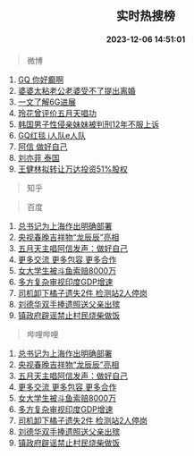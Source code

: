 <div align="center"><h2>实时热搜榜</h2><h4>2023-12-06 14:51:01</h4></div>

> 微博  

1. [GQ 你好癫啊](https://s.weibo.com/weibo?q=GQ%20%E4%BD%A0%E5%A5%BD%E7%99%AB%E5%95%8A&t=31&band_rank=1&Refer=top)<br />
2. [婆婆太粘老公老婆受不了提出离婚](https://s.weibo.com/weibo?q=%23%E5%A9%86%E5%A9%86%E5%A4%AA%E7%B2%98%E8%80%81%E5%85%AC%E8%80%81%E5%A9%86%E5%8F%97%E4%B8%8D%E4%BA%86%E6%8F%90%E5%87%BA%E7%A6%BB%E5%A9%9A%23&t=31&band_rank=2&Refer=top)<br />
3. [一文了解6G进展](https://s.weibo.com/weibo?q=%23%E4%B8%80%E6%96%87%E4%BA%86%E8%A7%A36G%E8%BF%9B%E5%B1%95%23&t=31&band_rank=3&Refer=top)<br />
4. [玲花曾评价五月天唱功](https://s.weibo.com/weibo?q=%23%E7%8E%B2%E8%8A%B1%E6%9B%BE%E8%AF%84%E4%BB%B7%E4%BA%94%E6%9C%88%E5%A4%A9%E5%94%B1%E5%8A%9F%23&t=31&band_rank=4&Refer=top)<br />
5. [韩国男子性侵亲妹妹被判刑12年不服上诉](https://s.weibo.com/weibo?q=%23%E9%9F%A9%E5%9B%BD%E7%94%B7%E5%AD%90%E6%80%A7%E4%BE%B5%E4%BA%B2%E5%A6%B9%E5%A6%B9%E8%A2%AB%E5%88%A4%E5%88%9112%E5%B9%B4%E4%B8%8D%E6%9C%8D%E4%B8%8A%E8%AF%89%23&t=31&band_rank=5&Refer=top)<br />
6. [GQ红毯 i人队e人队](https://s.weibo.com/weibo?q=GQ%E7%BA%A2%E6%AF%AF%20i%E4%BA%BA%E9%98%9Fe%E4%BA%BA%E9%98%9F&t=31&band_rank=6&Refer=top)<br />
7. [阿信 做好自己](https://s.weibo.com/weibo?q=%E9%98%BF%E4%BF%A1%20%E5%81%9A%E5%A5%BD%E8%87%AA%E5%B7%B1&t=31&band_rank=7&Refer=top)<br />
8. [刘亦菲 泰国](https://s.weibo.com/weibo?q=%E5%88%98%E4%BA%A6%E8%8F%B2%20%E6%B3%B0%E5%9B%BD&t=31&band_rank=8&Refer=top)<br />
9. [王健林拟转让万达投资51%股权](https://s.weibo.com/weibo?q=%23%E7%8E%8B%E5%81%A5%E6%9E%97%E6%8B%9F%E8%BD%AC%E8%AE%A9%E4%B8%87%E8%BE%BE%E6%8A%95%E8%B5%8451%25%E8%82%A1%E6%9D%83%23&t=31&band_rank=9&Refer=top)<br />

> 知乎  


> 百度  

1. [总书记为上海作出明确部署](https://www.baidu.com/s?wd=%E6%80%BB%E4%B9%A6%E8%AE%B0%E4%B8%BA%E4%B8%8A%E6%B5%B7%E4%BD%9C%E5%87%BA%E6%98%8E%E7%A1%AE%E9%83%A8%E7%BD%B2&sa=fyb_news&rsv_dl=fyb_news)<br />
2. [央视春晚吉祥物“龙辰辰”亮相](https://www.baidu.com/s?wd=%E5%A4%AE%E8%A7%86%E6%98%A5%E6%99%9A%E5%90%89%E7%A5%A5%E7%89%A9%E2%80%9C%E9%BE%99%E8%BE%B0%E8%BE%B0%E2%80%9D%E4%BA%AE%E7%9B%B8&sa=fyb_news&rsv_dl=fyb_news)<br />
3. [五月天主唱阿信发声：做好自己](https://www.baidu.com/s?wd=%E4%BA%94%E6%9C%88%E5%A4%A9%E4%B8%BB%E5%94%B1%E9%98%BF%E4%BF%A1%E5%8F%91%E5%A3%B0%EF%BC%9A%E5%81%9A%E5%A5%BD%E8%87%AA%E5%B7%B1&sa=fyb_news&rsv_dl=fyb_news)<br />
4. [更多交流 更多包容 更多合作](https://www.baidu.com/s?wd=%E6%9B%B4%E5%A4%9A%E4%BA%A4%E6%B5%81+%E6%9B%B4%E5%A4%9A%E5%8C%85%E5%AE%B9+%E6%9B%B4%E5%A4%9A%E5%90%88%E4%BD%9C&sa=fyb_news&rsv_dl=fyb_news)<br />
5. [女大学生被斗鱼索赔8000万](https://www.baidu.com/s?wd=%E5%A5%B3%E5%A4%A7%E5%AD%A6%E7%94%9F%E8%A2%AB%E6%96%97%E9%B1%BC%E7%B4%A2%E8%B5%948000%E4%B8%87&sa=fyb_news&rsv_dl=fyb_news)<br />
6. [多方复杂审视印度GDP增速](https://www.baidu.com/s?wd=%E5%A4%9A%E6%96%B9%E5%A4%8D%E6%9D%82%E5%AE%A1%E8%A7%86%E5%8D%B0%E5%BA%A6GDP%E5%A2%9E%E9%80%9F&sa=fyb_news&rsv_dl=fyb_news)<br />
7. [司机卸下橘子遗失2件 检测站2人停岗](https://www.baidu.com/s?wd=%E5%8F%B8%E6%9C%BA%E5%8D%B8%E4%B8%8B%E6%A9%98%E5%AD%90%E9%81%97%E5%A4%B12%E4%BB%B6+%E6%A3%80%E6%B5%8B%E7%AB%992%E4%BA%BA%E5%81%9C%E5%B2%97&sa=fyb_news&rsv_dl=fyb_news)<br />
8. [刘德华双手捧遗照送父亲出殡](https://www.baidu.com/s?wd=%E5%88%98%E5%BE%B7%E5%8D%8E%E5%8F%8C%E6%89%8B%E6%8D%A7%E9%81%97%E7%85%A7%E9%80%81%E7%88%B6%E4%BA%B2%E5%87%BA%E6%AE%A1&sa=fyb_news&rsv_dl=fyb_news)<br />
9. [镇政府辟谣禁止村民烧柴做饭](https://www.baidu.com/s?wd=%E9%95%87%E6%94%BF%E5%BA%9C%E8%BE%9F%E8%B0%A3%E7%A6%81%E6%AD%A2%E6%9D%91%E6%B0%91%E7%83%A7%E6%9F%B4%E5%81%9A%E9%A5%AD&sa=fyb_news&rsv_dl=fyb_news)<br />

> 哔哩哔哩  

1. [总书记为上海作出明确部署](https://www.baidu.com/s?wd=%E6%80%BB%E4%B9%A6%E8%AE%B0%E4%B8%BA%E4%B8%8A%E6%B5%B7%E4%BD%9C%E5%87%BA%E6%98%8E%E7%A1%AE%E9%83%A8%E7%BD%B2&sa=fyb_news&rsv_dl=fyb_news)<br />
2. [央视春晚吉祥物“龙辰辰”亮相](https://www.baidu.com/s?wd=%E5%A4%AE%E8%A7%86%E6%98%A5%E6%99%9A%E5%90%89%E7%A5%A5%E7%89%A9%E2%80%9C%E9%BE%99%E8%BE%B0%E8%BE%B0%E2%80%9D%E4%BA%AE%E7%9B%B8&sa=fyb_news&rsv_dl=fyb_news)<br />
3. [五月天主唱阿信发声：做好自己](https://www.baidu.com/s?wd=%E4%BA%94%E6%9C%88%E5%A4%A9%E4%B8%BB%E5%94%B1%E9%98%BF%E4%BF%A1%E5%8F%91%E5%A3%B0%EF%BC%9A%E5%81%9A%E5%A5%BD%E8%87%AA%E5%B7%B1&sa=fyb_news&rsv_dl=fyb_news)<br />
4. [更多交流 更多包容 更多合作](https://www.baidu.com/s?wd=%E6%9B%B4%E5%A4%9A%E4%BA%A4%E6%B5%81+%E6%9B%B4%E5%A4%9A%E5%8C%85%E5%AE%B9+%E6%9B%B4%E5%A4%9A%E5%90%88%E4%BD%9C&sa=fyb_news&rsv_dl=fyb_news)<br />
5. [女大学生被斗鱼索赔8000万](https://www.baidu.com/s?wd=%E5%A5%B3%E5%A4%A7%E5%AD%A6%E7%94%9F%E8%A2%AB%E6%96%97%E9%B1%BC%E7%B4%A2%E8%B5%948000%E4%B8%87&sa=fyb_news&rsv_dl=fyb_news)<br />
6. [多方复杂审视印度GDP增速](https://www.baidu.com/s?wd=%E5%A4%9A%E6%96%B9%E5%A4%8D%E6%9D%82%E5%AE%A1%E8%A7%86%E5%8D%B0%E5%BA%A6GDP%E5%A2%9E%E9%80%9F&sa=fyb_news&rsv_dl=fyb_news)<br />
7. [司机卸下橘子遗失2件 检测站2人停岗](https://www.baidu.com/s?wd=%E5%8F%B8%E6%9C%BA%E5%8D%B8%E4%B8%8B%E6%A9%98%E5%AD%90%E9%81%97%E5%A4%B12%E4%BB%B6+%E6%A3%80%E6%B5%8B%E7%AB%992%E4%BA%BA%E5%81%9C%E5%B2%97&sa=fyb_news&rsv_dl=fyb_news)<br />
8. [刘德华双手捧遗照送父亲出殡](https://www.baidu.com/s?wd=%E5%88%98%E5%BE%B7%E5%8D%8E%E5%8F%8C%E6%89%8B%E6%8D%A7%E9%81%97%E7%85%A7%E9%80%81%E7%88%B6%E4%BA%B2%E5%87%BA%E6%AE%A1&sa=fyb_news&rsv_dl=fyb_news)<br />
9. [镇政府辟谣禁止村民烧柴做饭](https://www.baidu.com/s?wd=%E9%95%87%E6%94%BF%E5%BA%9C%E8%BE%9F%E8%B0%A3%E7%A6%81%E6%AD%A2%E6%9D%91%E6%B0%91%E7%83%A7%E6%9F%B4%E5%81%9A%E9%A5%AD&sa=fyb_news&rsv_dl=fyb_news)<br />
